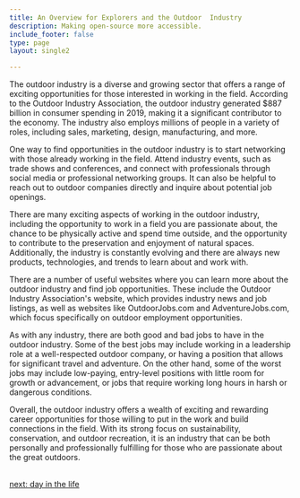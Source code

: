 ```yaml
---
title: An Overview for Explorers and the Outdoor  Industry
description: Making open-source more accessible.
include_footer: false
type: page
layout: single2

---
```


<p>
The outdoor industry is a diverse and growing sector that offers a range of exciting opportunities for those interested in working in the field. According to the Outdoor Industry Association, the outdoor industry generated $887 billion in consumer spending in 2019, making it a significant contributor to the economy. The industry also employs millions of people in a variety of roles, including sales, marketing, design, manufacturing, and more.

One way to find opportunities in the outdoor industry is to start networking with those already working in the field. Attend industry events, such as trade shows and conferences, and connect with professionals through social media or professional networking groups. It can also be helpful to reach out to outdoor companies directly and inquire about potential job openings.

There are many exciting aspects of working in the outdoor industry, including the opportunity to work in a field you are passionate about, the chance to be physically active and spend time outside, and the opportunity to contribute to the preservation and enjoyment of natural spaces. Additionally, the industry is constantly evolving and there are always new products, technologies, and trends to learn about and work with.

There are a number of useful websites where you can learn more about the outdoor industry and find job opportunities. These include the Outdoor Industry Association's website, which provides industry news and job listings, as well as websites like OutdoorJobs.com and AdventureJobs.com, which focus specifically on outdoor employment opportunities.

As with any industry, there are both good and bad jobs to have in the outdoor industry. Some of the best jobs may include working in a leadership role at a well-respected outdoor company, or having a position that allows for significant travel and adventure. On the other hand, some of the worst jobs may include low-paying, entry-level positions with little room for growth or advancement, or jobs that require working long hours in harsh or dangerous conditions.

Overall, the outdoor industry offers a wealth of exciting and rewarding career opportunities for those willing to put in the work and build connections in the field. With its strong focus on sustainability, conservation, and outdoor recreation, it is an industry that can be both personally and professionally fulfilling for those who are passionate about the great outdoors.

<br>
<a href="https://workdojos.com/explorers/day-in-the-life">next: day in the life</a>
</p>